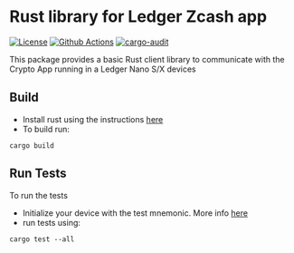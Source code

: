 # Rust library for Ledger Zcash app

[![License](https://img.shields.io/badge/License-Apache%202.0-blue.svg)](https://opensource.org/licenses/Apache-2.0)
[![Github Actions](https://github.com/Zondax/ledger-zcash-rs/actions/workflows/main.yaml/badge.svg)](https://github.com/Zondax/ledger-zcash-rs)
[![cargo-audit](https://github.com/Zondax/ledger-zcash-rs/actions/workflows/rust_periodic_audit.yaml/badge.svg)](https://github.com/Zondax/ledger-zcash-rs)

This package provides a basic Rust client library to communicate with the Crypto App running in a Ledger Nano S/X
devices

## Build

- Install rust using the instructions [here](https://www.rust-lang.org/tools/install)
- To build run:

```shell script
cargo build
```

## Run Tests

To run the tests

- Initialize your device with the test mnemonic. More
  info [here](https://github.com/zondax/ledger-zcash#how-to-prepare-your-development-device)
- run tests using:

```shell script
cargo test --all
```
